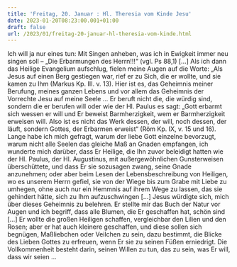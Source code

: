 ```yaml
---
title: 'Freitag, 20. Januar : Hl. Theresia vom Kinde Jesu'
date: 2023-01-20T08:23:00.001+01:00
draft: false
url: /2023/01/freitag-20-januar-hl-theresia-vom-kinde.html
---
```


Ich will ja nur eines tun: Mit Singen anheben, was ich in Ewigkeit immer neu singen soll – „Die Erbarmungen des Herrn!!!“ (vgl. Ps 88,1) \[…\] Als ich dann das Heilige Evangelium aufschlug, fielen meine Augen auf die Worte: „Als Jesus auf einen Berg gestiegen war, rief er zu Sich, die er wollte, und sie kamen zu Ihm (Markus Kp. III. v. 13). Hier ist es, das Geheimnis meiner Berufung, meines ganzen Lebens und vor allem das Geheimnis der Vorrechte Jesu auf meine Seele … Er beruft nicht die, die würdig sind, sondern die er berufen will oder wie der Hl. Paulus es sagt: „Gott erbarmt sich wessen er will und Er beweist Barmherzigkeit, wem er Barmherzigkeit erweisen will. Also ist es nicht das Werk dessen, der will, noch dessen, der läuft, sondern Gottes, der Erbarmen erweist“ (Röm Kp. IX, v. 15 und 16). Lange habe ich mich gefragt, warum der liebe Gott einzelne bevorzugt, warum nicht alle Seelen das gleiche Maß an Gnaden empfangen, ich wunderte mich darüber, dass Er Heilige, die Ihn zuvor beleidigt hatten wie der Hl. Paulus, der Hl. Augustinus, mit außergewöhnlichen Gunsterweisen überschüttete, und dass Er sie sozusagen zwang, seine Gnade anzunehmen; oder aber beim Lesen der Lebensbeschreibung von Heiligen, wo es unserem Herrn gefiel, sie von der Wiege bis zum Grabe mit Liebe zu umhegen, ohne auch nur ein Hemmnis auf ihrem Wege zu lassen, das sie gehindert hätte, sich zu Ihm aufzuschwingen \[…\] Jesus würdigte sich, mich über dieses Geheimnis zu belehren. Er stellte mir das Buch der Natur vor Augen und ich begriff, dass alle Blumen, die Er geschaffen hat, schön sind \[…\] Er wollte die großen Heiligen schaffen, vergleichbar den Lilien und den Rosen; aber er hat auch kleinere geschaffen, und diese sollen sich begnügen, Maßliebchen oder Veilchen zu sein, dazu bestimmt, die Blicke des Lieben Gottes zu erfreuen, wenn Er sie zu seinen Füßen erniedrigt. Die Vollkommenheit besteht darin, seinen Willen zu tun, das zu sein, was Er will, dass wir seien …